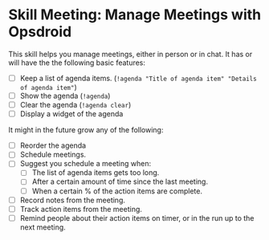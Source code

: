 Skill Meeting: Manage Meetings with Opsdroid
==========================================================

This skill helps you manage meetings, either in person or in chat.
It has or will have the the following basic features:

* [ ] Keep a list of agenda items. (`!agenda "Title of agenda item" "Details of agenda item"`)
* [ ] Show the agenda (`!agenda`)
* [ ] Clear the agenda (`!agenda clear`)
* [ ] Display a widget of the agenda

It might in the future grow any of the following:

* [ ] Reorder the agenda
* [ ] Schedule meetings.
* [ ] Suggest you schedule a meeting when:
    - [ ] The list of agenda items gets too long.
    - [ ] After a certain amount of time since the last meeting.
    - [ ] When a certain % of the action items are complete.
* [ ] Record notes from the meeting.
* [ ] Track action items from the meeting.
* [ ] Remind people about their action items on timer, or in the run up to the next meeting.
